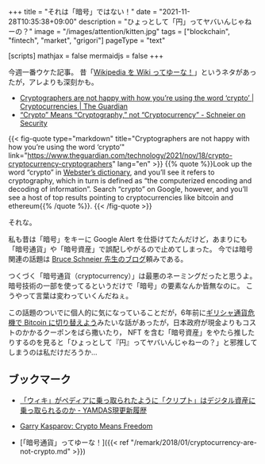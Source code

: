 +++
title = "それは「暗号」ではない！"
date =  "2021-11-28T10:35:38+09:00"
description = "ひょっとして「円」ってヤバいんじゃねーの？"
image = "/images/attention/kitten.jpg"
tags = ["blockchain", "fintech", "market", "grigori"]
pageType = "text"

[scripts]
  mathjax = false
  mermaidjs = false
+++

今週一番ウケた記事。
昔「[Wikipedia を Wiki ってゆーな！](https://yamdas.hatenablog.com/entry/20150406/github "「Wikipediaをwikiって略すな」に敗北した我々の負けられない戦い「GitHubをGitって略すな」 - YAMDAS現更新履歴")」というネタがあったが，アレよりも深刻かも。

- [Cryptographers are not happy with how you’re using the word ‘crypto’ | Cryptocurrencies | The Guardian](https://www.theguardian.com/technology/2021/nov/18/crypto-cryptocurrency-cryptographers)
- [“Crypto” Means “Cryptography,” not “Cryptocurrency” - Schneier on Security](https://www.schneier.com/blog/archives/2021/11/crypto-means-cryptography-not-cryptocurrency.html)

{{< fig-quote type="markdown" title="Cryptographers are not happy with how you’re using the word ‘crypto’" link="https://www.theguardian.com/technology/2021/nov/18/crypto-cryptocurrency-cryptographers" lang="en" >}}
{{% quote %}}Look up the word “crypto” in [Webster’s dictionary](https://www.merriam-webster.com/dictionary/crypto), and you’ll see it refers to cryptography, which in turn is defined as “the computerized encoding and decoding of information”. Search “crypto” on Google, however, and you’ll see a host of top results pointing to cryptocurrencies like bitcoin and ethereum{{% /quote %}}.
{{< /fig-quote >}}

それな。

私も昔は「暗号」をキーに Google Alert を仕掛けてたんだけど，あまりにも「暗号通貨」や「暗号資産」で誤配しやがるので止めてしまった。
今では暗号関連の話題は [Bruce Schneier 先生のブログ](https://www.schneier.com/ "Schneier on Security")頼みである。

つくづく「暗号通貨（cryptocurrency）」は最悪のネーミングだったと思うよ。
暗号技術の一部を使ってるというだけで「暗号」の要素なんか皆無なのに。
こうやって言葉は変わっていくんだねぇ。

この話題のついでに個人的に気になっていることだが，6年前に[ギリシャ通貨危機で Bitcoin に切り替えよう](https://techcrunch.com/2015/02/28/why-greece-should-not-switch-to-bitcoin/ "ギリシャがユーロを捨ててBitcoinに切り替えてはいけない理由 | TechCrunch Japan")みたいな話があったが，日本政府が現金よりもコストのかかるクーポンをばら撒いたり， NFT を含む「暗号資産」をやたら推したりするのを見ると「ひょっとして『円』ってヤバいんじゃねーの？」と邪推してしまうのは私だけだろうか...

## ブックマーク

- [「ウィキ」がペディアに乗っ取られたように「クリプト」はデジタル資産に乗っ取られるのか - YAMDAS現更新履歴](https://yamdas.hatenablog.com/entry/20211206/wiki-and-crypto)
- [Garry Kasparov: Crypto Means Freedom](https://www.coindesk.com/layer2/2022/01/03/garry-kasparov-crypto-means-freedom/)

- [「暗号通貨」ってゆーな！]({{< ref "/remark/2018/01/cryptocurrency-are-not-crypto.md" >}})
